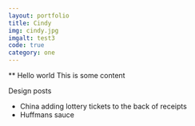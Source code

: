 ```yaml
---
layout: portfolio
title: Cindy
img: cindy.jpg
imgalt: test3
code: true
category: one
---
```


** Hello world
This is some content

Design posts
 - China adding lottery tickets to the back of receipts
 - Huffmans sauce
